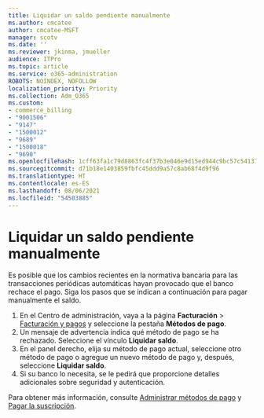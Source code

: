 ```yaml
---
title: Liquidar un saldo pendiente manualmente
ms.author: cmcatee
author: cmcatee-MSFT
manager: scotv
ms.date: ''
ms.reviewer: jkinma, jmueller
audience: ITPro
ms.topic: article
ms.service: o365-administration
ROBOTS: NOINDEX, NOFOLLOW
localization_priority: Priority
ms.collection: Adm_O365
ms.custom:
- commerce_billing
- "9001506"
- "9147"
- "1500012"
- "9689"
- "1500018"
- "9690"
ms.openlocfilehash: 1cff63fa1c79d8863fc4f37b3e046e9d15ed944c9bc57c54137720a0dabd33df
ms.sourcegitcommit: d71b18e1403859fbfc45ddd9a57c8ab68f4d9f96
ms.translationtype: HT
ms.contentlocale: es-ES
ms.lasthandoff: 08/06/2021
ms.locfileid: "54503885"
---
```

# <a name="manually-pay-an-outstanding-balance"></a>Liquidar un saldo pendiente manualmente

Es posible que los cambios recientes en la normativa bancaria para las transacciones periódicas automáticas hayan provocado que el banco rechace el pago. Siga los pasos que se indican a continuación para pagar manualmente el saldo.

1. En el Centro de administración, vaya a la página **Facturación** > [Facturación y pagos](https://go.microsoft.com/fwlink/p/?linkid=2018806) y seleccione la pestaña **Métodos de pago**.
2. Un mensaje de advertencia indica qué método de pago se ha rechazado. Seleccione el vínculo **Liquidar saldo**.
3. En el panel derecho, elija su método de pago actual, seleccione otro método de pago o agregue un nuevo método de pago y, después, seleccione **Liquidar saldo**.
4. Si su banco lo necesita, se le pedirá que proporcione detalles adicionales sobre seguridad y autenticación.

Para obtener más información, consulte [Administrar métodos de pago](/microsoft-365/commerce/billing-and-payments/manage-payment-methods) y [Pagar la suscripción](/microsoft-365/commerce/billing-and-payments/pay-for-your-subscription).
